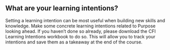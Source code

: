 ## What are your learning intentions?

Setting a learning intention can be most useful when building new skills and knowledge. Make some concrete learning intentions related to Purpose looking ahead. If you haven’t done so already, please download the CFI Learning Intentions workbook to do so. This will allow you to track your intentions and save them as a takeaway at the end of the course.
